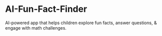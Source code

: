 # AI-Fun-Fact-Finder
AI-powered app that helps children explore fun facts, answer questions, &amp; engage with math challenges.
